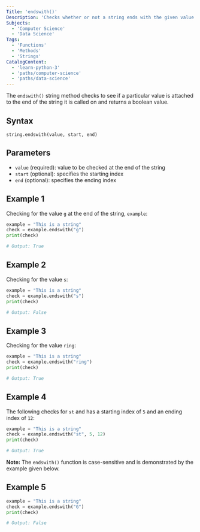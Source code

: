 ```yaml
---
Title: 'endswith()'
Description: 'Checks whether or not a string ends with the given value.'
Subjects:
  - 'Computer Science'
  - 'Data Science'
Tags:
  - 'Functions'
  - 'Methods'
  - 'Strings'
CatalogContent:
  - 'learn-python-3'
  - 'paths/computer-science'
  - 'paths/data-science'
---
```


The `endswith()` string method checks to see if a particular value is attached to the end of the string it is called on and returns a boolean value.

## Syntax

```pseudo
string.endswith(value, start, end)
```
## Parameters

- `value` (required):  value to be checked at the end of the string
- `start` (optional): specifies the starting index
- `end` (optional): specifies the ending index

## Example 1

Checking for the value `g` at the end of the string, `example`:

```py
example = "This is a string"
check = example.endswith("g")
print(check)

# Output: True
```

## Example 2

Checking for the value `s`:

```py
example = "This is a string"
check = example.endswith("s")
print(check)

# Output: False
```

## Example 3

Checking for the value `ring`:

```py
example = "This is a string"
check = example.endswith("ring")
print(check)

# Output: True
```

## Example 4

The following checks for `st` and has a starting index of `5` and an ending index of `12`:

```py
example = "This is a string"
check = example.endswith("st", 5, 12)
print(check)

# Output: True
```

**Note:** The `endswith()` function is case-sensitive and is demonstrated by the example given below.

## Example 5

```py
example = "This is a string"
check = example.endswith("G")
print(check)

# Output: False
```
